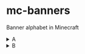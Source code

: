 # mc-banners
Banner alphabet in Minecraft



<details>
<summary>A</summary>
![A](./alphabet/A.png)
</details>

<details>
<summary>B</summary>
![B](./alphabet/B.png)
</details>
